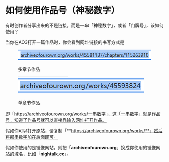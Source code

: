 # 如何使用作品号（神秘数字）

有时创作者分享出来的不是链接，而是一串「神秘数字」，或者「门牌号」，该如何使用？

当你在AO3打开一篇作品时，你会看到网址链接的书写方式是

<figure><img src="../.gitbook/assets/image (1).png" alt=""><figcaption><p>多章节作品</p></figcaption></figure>

<figure><img src="../.gitbook/assets/image (6).png" alt=""><figcaption><p>单章节作品</p></figcaption></figure>

即「https://archiveofourown.org/works/一串数字」，这「一串数字」就是作品号，知道了作品号就可以直接靠输入网址打开作品。

假如你可以打开原站，请复制「**https://archiveofourown.org/works/**」然后将那串数字加在后面即可。

假如你使用的是镜像网站，则把「**archiveofourown.org**」换成你使用的镜像网站的域名，比如「**nightalk.cc**」。
